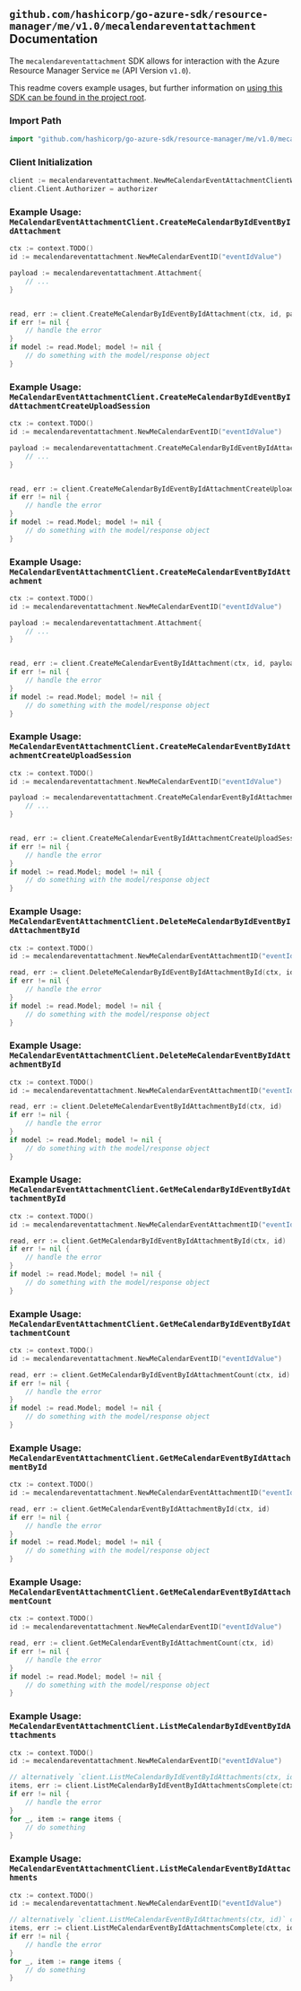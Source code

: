 
## `github.com/hashicorp/go-azure-sdk/resource-manager/me/v1.0/mecalendareventattachment` Documentation

The `mecalendareventattachment` SDK allows for interaction with the Azure Resource Manager Service `me` (API Version `v1.0`).

This readme covers example usages, but further information on [using this SDK can be found in the project root](https://github.com/hashicorp/go-azure-sdk/tree/main/docs).

### Import Path

```go
import "github.com/hashicorp/go-azure-sdk/resource-manager/me/v1.0/mecalendareventattachment"
```


### Client Initialization

```go
client := mecalendareventattachment.NewMeCalendarEventAttachmentClientWithBaseURI("https://management.azure.com")
client.Client.Authorizer = authorizer
```


### Example Usage: `MeCalendarEventAttachmentClient.CreateMeCalendarByIdEventByIdAttachment`

```go
ctx := context.TODO()
id := mecalendareventattachment.NewMeCalendarEventID("eventIdValue")

payload := mecalendareventattachment.Attachment{
	// ...
}


read, err := client.CreateMeCalendarByIdEventByIdAttachment(ctx, id, payload)
if err != nil {
	// handle the error
}
if model := read.Model; model != nil {
	// do something with the model/response object
}
```


### Example Usage: `MeCalendarEventAttachmentClient.CreateMeCalendarByIdEventByIdAttachmentCreateUploadSession`

```go
ctx := context.TODO()
id := mecalendareventattachment.NewMeCalendarEventID("eventIdValue")

payload := mecalendareventattachment.CreateMeCalendarByIdEventByIdAttachmentCreateUploadSessionRequest{
	// ...
}


read, err := client.CreateMeCalendarByIdEventByIdAttachmentCreateUploadSession(ctx, id, payload)
if err != nil {
	// handle the error
}
if model := read.Model; model != nil {
	// do something with the model/response object
}
```


### Example Usage: `MeCalendarEventAttachmentClient.CreateMeCalendarEventByIdAttachment`

```go
ctx := context.TODO()
id := mecalendareventattachment.NewMeCalendarEventID("eventIdValue")

payload := mecalendareventattachment.Attachment{
	// ...
}


read, err := client.CreateMeCalendarEventByIdAttachment(ctx, id, payload)
if err != nil {
	// handle the error
}
if model := read.Model; model != nil {
	// do something with the model/response object
}
```


### Example Usage: `MeCalendarEventAttachmentClient.CreateMeCalendarEventByIdAttachmentCreateUploadSession`

```go
ctx := context.TODO()
id := mecalendareventattachment.NewMeCalendarEventID("eventIdValue")

payload := mecalendareventattachment.CreateMeCalendarEventByIdAttachmentCreateUploadSessionRequest{
	// ...
}


read, err := client.CreateMeCalendarEventByIdAttachmentCreateUploadSession(ctx, id, payload)
if err != nil {
	// handle the error
}
if model := read.Model; model != nil {
	// do something with the model/response object
}
```


### Example Usage: `MeCalendarEventAttachmentClient.DeleteMeCalendarByIdEventByIdAttachmentById`

```go
ctx := context.TODO()
id := mecalendareventattachment.NewMeCalendarEventAttachmentID("eventIdValue", "attachmentIdValue")

read, err := client.DeleteMeCalendarByIdEventByIdAttachmentById(ctx, id)
if err != nil {
	// handle the error
}
if model := read.Model; model != nil {
	// do something with the model/response object
}
```


### Example Usage: `MeCalendarEventAttachmentClient.DeleteMeCalendarEventByIdAttachmentById`

```go
ctx := context.TODO()
id := mecalendareventattachment.NewMeCalendarEventAttachmentID("eventIdValue", "attachmentIdValue")

read, err := client.DeleteMeCalendarEventByIdAttachmentById(ctx, id)
if err != nil {
	// handle the error
}
if model := read.Model; model != nil {
	// do something with the model/response object
}
```


### Example Usage: `MeCalendarEventAttachmentClient.GetMeCalendarByIdEventByIdAttachmentById`

```go
ctx := context.TODO()
id := mecalendareventattachment.NewMeCalendarEventAttachmentID("eventIdValue", "attachmentIdValue")

read, err := client.GetMeCalendarByIdEventByIdAttachmentById(ctx, id)
if err != nil {
	// handle the error
}
if model := read.Model; model != nil {
	// do something with the model/response object
}
```


### Example Usage: `MeCalendarEventAttachmentClient.GetMeCalendarByIdEventByIdAttachmentCount`

```go
ctx := context.TODO()
id := mecalendareventattachment.NewMeCalendarEventID("eventIdValue")

read, err := client.GetMeCalendarByIdEventByIdAttachmentCount(ctx, id)
if err != nil {
	// handle the error
}
if model := read.Model; model != nil {
	// do something with the model/response object
}
```


### Example Usage: `MeCalendarEventAttachmentClient.GetMeCalendarEventByIdAttachmentById`

```go
ctx := context.TODO()
id := mecalendareventattachment.NewMeCalendarEventAttachmentID("eventIdValue", "attachmentIdValue")

read, err := client.GetMeCalendarEventByIdAttachmentById(ctx, id)
if err != nil {
	// handle the error
}
if model := read.Model; model != nil {
	// do something with the model/response object
}
```


### Example Usage: `MeCalendarEventAttachmentClient.GetMeCalendarEventByIdAttachmentCount`

```go
ctx := context.TODO()
id := mecalendareventattachment.NewMeCalendarEventID("eventIdValue")

read, err := client.GetMeCalendarEventByIdAttachmentCount(ctx, id)
if err != nil {
	// handle the error
}
if model := read.Model; model != nil {
	// do something with the model/response object
}
```


### Example Usage: `MeCalendarEventAttachmentClient.ListMeCalendarByIdEventByIdAttachments`

```go
ctx := context.TODO()
id := mecalendareventattachment.NewMeCalendarEventID("eventIdValue")

// alternatively `client.ListMeCalendarByIdEventByIdAttachments(ctx, id)` can be used to do batched pagination
items, err := client.ListMeCalendarByIdEventByIdAttachmentsComplete(ctx, id)
if err != nil {
	// handle the error
}
for _, item := range items {
	// do something
}
```


### Example Usage: `MeCalendarEventAttachmentClient.ListMeCalendarEventByIdAttachments`

```go
ctx := context.TODO()
id := mecalendareventattachment.NewMeCalendarEventID("eventIdValue")

// alternatively `client.ListMeCalendarEventByIdAttachments(ctx, id)` can be used to do batched pagination
items, err := client.ListMeCalendarEventByIdAttachmentsComplete(ctx, id)
if err != nil {
	// handle the error
}
for _, item := range items {
	// do something
}
```

